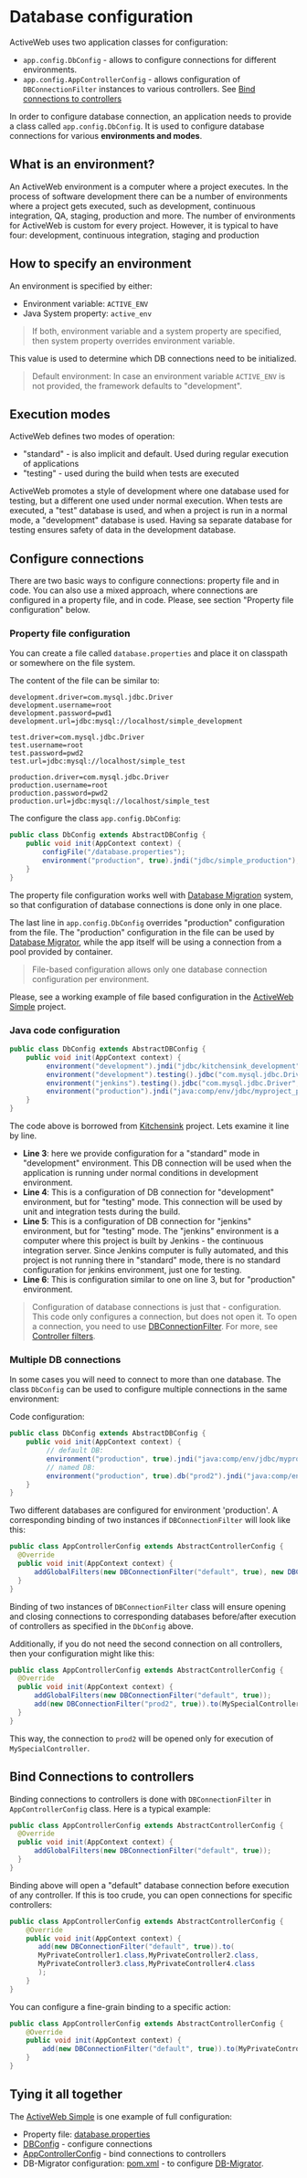 <div class="page-header">
   <h1>Database configuration</h1>
</div>


ActiveWeb uses two application classes for configuration: 

* `app.config.DbConfig` - allows to configure connections for different environments.
* `app.config.AppControllerConfig` - allows configuration of `DBConnectionFilter` instances to various controllers. 
  See [Bind connections to controllers](#bind-connections-to-controllers)
  

In order to configure database connection, an application needs to provide a class called `app.config.DbConfig`.
It is used to configure database connections for various **environments and modes**.

## What is an environment?

An ActiveWeb environment is a computer where a project executes. In the process of software development there can be a
number of environments where a project gets executed, such as development, continuous integration, QA, staging,
production and more. The number of environments for ActiveWeb is custom for every project. However, it is typical to
have four: development, continuous integration, staging and production

## How to specify an environment

An environment is specified by either:

* Environment variable: `ACTIVE_ENV` 
* Java System property: `active_env` 

> If both, environment variable and a system property are specified, then system property overrides environment variable.

This value is used to determine which DB connections need to be initialized.

> Default environment: In case an environment variable `ACTIVE_ENV` is not provided, the framework defaults to "development".

## Execution modes

ActiveWeb defines two modes of operation: 

* "standard" - is also implicit and default. Used during regular execution of applications 
* "testing" - used during the build when tests are executed

ActiveWeb promotes a style of development where one database used for testing, but a different one used under normal 
execution. When tests are executed, a "test" database is used, and when a project is run in a normal mode, a 
"development" database is used. Having sa separate database for testing ensures safety of data in the development database.

## Configure connections

There are two basic ways to configure connections: property file and in code. You can also use a mixed approach, 
where connections are configured in a property file, and in code. Please, see section "Property file configuration" below.  

### Property file configuration

You can create a file called `database.properties` and place it on classpath or somewhere on the file system. 

The content of the file can be similar to: 

```
development.driver=com.mysql.jdbc.Driver
development.username=root
development.password=pwd1
development.url=jdbc:mysql://localhost/simple_development

test.driver=com.mysql.jdbc.Driver
test.username=root
test.password=pwd2
test.url=jdbc:mysql://localhost/simple_test

production.driver=com.mysql.jdbc.Driver
production.username=root
production.password=pwd2
production.url=jdbc:mysql://localhost/simple_test
```

The configure the class `app.config.DbConfig`: 


```java
public class DbConfig extends AbstractDBConfig {
    public void init(AppContext context) {
        configFile("/database.properties");
        environment("production", true).jndi("jdbc/simple_production");        
    }
}
```

The property file configuration works well with [Database Migration](database_migrations) system, so that 
configuration of database connections is done only in one place. 

The last line in  `app.config.DbConfig` overrides "production" configuration from the file. The "production" configuration 
in the file can be used by [Database Migrator](database_migrations), while the app itself will be using a connection 
from a pool provided by container. 

> File-based configuration allows only one database connection configuration per environment. 
 
 Please, see a working example of file based configuration in the [ActiveWeb Simple](https://github.com/javalite/activeweb-simple/) project.

### Java code configuration

~~~~ {.java  }
public class DbConfig extends AbstractDBConfig {
    public void init(AppContext context) {
         environment("development").jndi("jdbc/kitchensink_development");
         environment("development").testing().jdbc("com.mysql.jdbc.Driver", "jdbc:mysql://localhost/kitchensink_development", "root", "****");
         environment("jenkins").testing().jdbc("com.mysql.jdbc.Driver", "jdbc:mysql://172.30.64.31/kitchensink_jenkins", "root", "****");
         environment("production").jndi("java:comp/env/jdbc/myproject_production);
    }
}
~~~~

The code above is borrowed from [Kitchensink](https://github.com/javalite/kitchensink) project.
Lets examine it line by line.

-   **Line 3**: here we provide configuration for a "standard" mode in "development" environment. This DB connection will
be used when the application is running under normal conditions in development environment.
-   **Line 4**: This is a configuration of DB connection for "development" environment, but for "testing" mode. This
connection will be used by unit and integration tests during the build.
-   **Line 5**: This is a configuration of DB connection for "jenkins" environment, but for "testing" mode.
The "jenkins" environment is a computer where this project is built by Jenkins - the continuous integration server.
Since Jenkins computer is fully automated, and this project is not running there in "standard" mode, there is no
standard configuration for jenkins environment, just one for testing.
-   **Line 6**: This is configuration similar to one on line 3, but for "production" environment.

> Configuration of database connections is just that - configuration. This code only configures a connection, but
does not open it. To open a connection, you need to use [DBConnectionFilter](https://github.com/javalite/activeweb/blob/master/activeweb/src/main/java/org/javalite/activeweb/controller_filters/DBConnectionFilter.java#DBConnectionFilter).
 For more, see [Controller filters](controller_filters).


### Multiple DB connections

In some cases you will need to connect to more than one database. The class `DbConfig` can be used to configure multiple 
connections in the same environment: 

Code configuration:

~~~~ {.java  }
public class DbConfig extends AbstractDBConfig {
    public void init(AppContext context) {
         // default DB:
         environment("production", true).jndi("java:comp/env/jdbc/myproject_production1); 
         // named DB:
         environment("production", true).db("prod2").jndi("java:comp/env/jdbc/myproject_production2);
    }
}
~~~~

Two different databases are configured for environment 'production'. A corresponding binding of two instances 
if `DBConnectionFilter` will look like this:
  
```java
public class AppControllerConfig extends AbstractControllerConfig {
  @Override
  public void init(AppContext context) {
      addGlobalFilters(new DBConnectionFilter("default", true), new DBConnectionFilter("prod2", true));
  }
}
```

Binding of two instances of `DBConnectionFilter` class will ensure opening and closing connections to corresponding 
databases before/after  execution of controllers as specified in the `DbConfig` above.
  
Additionally, if you do not need the second connection on all controllers, then your configuration might like this: 

```java
public class AppControllerConfig extends AbstractControllerConfig {
  @Override
  public void init(AppContext context) {
      addGlobalFilters(new DBConnectionFilter("default", true));
      add(new DBConnectionFilter("prod2", true)).to(MySpecialController.class);
  }
}
```

This way, the connection to `prod2` will be opened only for execution of `MySpecialController`. 


## Bind Connections to controllers

Binding connections to controllers is done with `DBConnectionFilter` in `AppControllerConfig` class. 
Here is a typical example: 
  

```java
public class AppControllerConfig extends AbstractControllerConfig {
  @Override
  public void init(AppContext context) {
      addGlobalFilters(new DBConnectionFilter("default", true));
  }
}
```

Binding above will open a "default" database connection before execution of any controller. If this is too crude, you 
 can open connections for specific controllers: 
 
 
```java
public class AppControllerConfig extends AbstractControllerConfig {
    @Override
    public void init(AppContext context) {
       add(new DBConnectionFilter("default", true)).to(
       MyPrivateController1.class,MyPrivateController2.class,
       MyPrivateController3.class,MyPrivateController4.class
       );
    }
}
```
 
 You can configure a fine-grain binding to a specific action: 
 
```java
public class AppControllerConfig extends AbstractControllerConfig {
    @Override
    public void init(AppContext context) {
        add(new DBConnectionFilter("default", true)).to(MyPrivateController1.class).forActions("index");
    }
}
```

## Tying it all together
 
The [ActiveWeb Simple](https://github.com/javalite/activeweb-simple/) is one example of full configuration: 
 
* Property file: [database.properties](https://github.com/javalite/activeweb-simple/blob/master/src/main/resources/database.properties)
* [DBConfig](https://github.com/javalite/activeweb-simple/blob/master/src/main/java/app/config/DbConfig.java) - configure connections
* [AppControllerConfig](https://github.com/javalite/activeweb-simple/blob/master/src/main/java/app/config/AppControllerConfig.java) - bind connections to controllers
* DB-Migrator configuration: [pom.xml](https://github.com/javalite/activeweb-simple/blob/master/pom.xml#L35) - to configure [DB-Migrator](database_migrations). 

  
  

